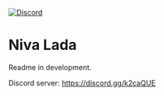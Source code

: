 [![Discord](https://discordapp.com/api/guilds/249871861389721600/widget.png)](https://discord.gg/k2caQUE)
# Niva Lada
Readme in development.

Discord server: https://discord.gg/k2caQUE
